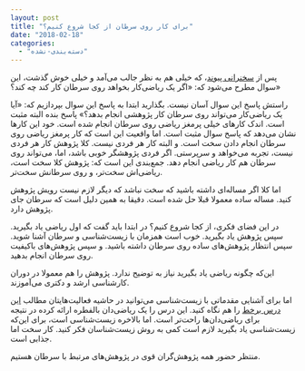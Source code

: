```yaml
---
layout: post
title: "برای کار روی سرطان از کجا شروع کنیم؟"
date: "2018-02-18"
categories: 
  - "دسته‌بندی-نشده"
---
```


پس از [سخنرانی پیوند](http://old.foroughmand.ir/?p=210)، که خیلی هم به نظر جالب می‌آمد و خیلی خوش گذشت، این سوال مطرح می‌شود که: «اگر یک ریاضی‌کار بخواهد روی سرطان کار کند چه کند؟»

راستش پاسخ این سوال آسان نیست. بگذارید ابتدا به پاسخ این سوال بپردازیم که: «آیا یک ریاضی‌کار می‌تواند روی سرطان کار پژوهشی انجام بدهد؟» پاسخ بنده البته مثبت است. اندک کارهای خیلی پرمغز ریاضی روی سرطان انجام شده است. خود این کارها نشان می‌دهد که پاسخ سوال مثبت است. اما واقعیت این است که کار پرمغز ریاضی روی سرطان انجام دادن سخت است. و البته کار هر فردی نیست. کلا پژوهش کار هر فردی نیست، تجربه می‌خواهد و سرپرستی. اگر فردی پژوهشگر خوبی باشد، اما، می‌تواند روی سرطان هم کار ریاضی انجام دهد. جمع‌بندی این است که: پژوهش کلا سخت است، ریاضی‌اش سخت‌تر، و روی سرطانش سخت‌تر.

اما کلا اگر مساله‌ای داشته باشید که سخت نباشد که دیگر لازم نیست رویش پژوهش کنید. مساله ساده معمولا قبلا حل شده است. دقیقا به همین دلیل است که سرطان جای پژوهش دارد.

در این فضای فکری، از کجا شروع کنیم؟ در ابتدا باید گفت که اول ریاضی یاد بگیرید. سپس پژوهش یاد بگیرید. خوب است همزمان با زیست‌شناسی و سرطان آشنا شوید. سپس انتظار پژوهش‌های ساده روی سرطان داشته باشید. و سپس پژوهش‌های باکیفیت روی سرطان انجام بدهید.

این‌که چگونه ریاضی یاد بگیرید نیاز به توضیح ندارد. پژوهش را هم معمولا در دوران کارشناسی ارشد و دکتری می‌آموزند.

اما برای آشنایی مقدماتی با زیست‌شناسی می‌توانید در حاشیه فعالیت‌هایتان مطالب [این درس برخط](https://www.edx.org/course/introduction-biology-secret-life-mitx-7-00x-7) را هم نگاه کنید. این درس را یک ریاضی‌دان بالفطره ارائه کرده در نتیجه برای ریاضی‌دان‌ها راحت‌تر است. اما بالاخره زیست‌شناسی است، برای این‌که زیست‌شناسی یاد بگیرید لازم است کمی به روش زیست‌شناسان فکر کنید. کار سخت اما جذابی است.

منتظر حضور همه پژوهش‌گران قوی در پژوهش‌های مرتبط با سرطان هستیم.
